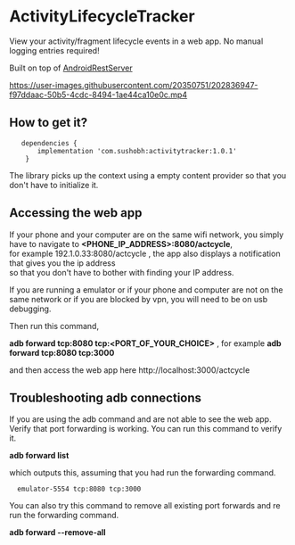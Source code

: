 # ActivityLifecycleTracker

View your activity/fragment lifecycle events in a web app. No manual logging entries required!

Built on top of [AndroidRestServer](https://github.com/Sushobh/AndroidRestServer/)

https://user-images.githubusercontent.com/20350751/202836947-f97ddaac-50b5-4cdc-8494-1ae44ca10e0c.mp4

## How to get it?
```
   dependencies {
       implementation 'com.sushobh:activitytracker:1.0.1'
    }
```
The library picks up the context using a empty content provider so that you don't have to initialize it.

## Accessing the web app

If your phone and your computer are on the same wifi network, you simply have to navigate to **<PHONE_IP_ADDRESS>:8080/actcycle**, <br/> 
for example 192.1.0.33:8080/actcycle , the app also displays a notification that gives you the ip address <br/> so that you don't have to bother with finding your IP address.

If you are running a emulator or if your phone and computer are not on the same network or if you are blocked by vpn, 
you will need to be on usb debugging.

Then run this command,

 **adb forward tcp:8080 tcp:<PORT_OF_YOUR_CHOICE>** , for example  **adb forward tcp:8080 tcp:3000**
 
 and then access the web app here http://localhost:3000/actcycle

## Troubleshooting adb connections

If you are using the adb command and are not able to see the web app. Verify that port forwarding is
working. You can run this command to verify it.

**adb forward list**

which outputs this, assuming that you had run the forwarding command.
```
  emulator-5554 tcp:8080 tcp:3000
```

You can also try this command to remove all existing port forwards and re run the forwarding command.

**adb forward --remove-all**


